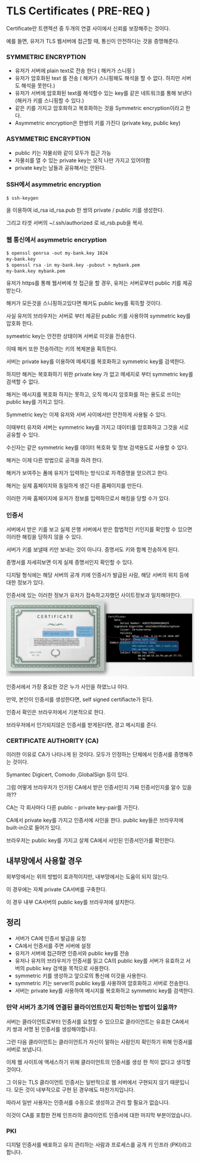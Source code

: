 # TLS Certificates ( PRE-REQ )
Certificate란 트랜젝션 중 두개의 연결 사이에서 신뢰를 보장해주는 것이다.

예를 들면, 유저가 TLS 웹서버에 접근할 때, 통신이 안전하다는 것을 증명해준다.

### SYMMETRIC ENCRYPTION
* 유저가 서버에 plain text로 전송 한다 ( 해커가 스니핑 )
* 유저가 암호화된 text 를 전송 ( 해커가 스니핑해도 해석을 할 수 없다. 하지만 서버도 해석을 못한다.)
* 유저가 서버에 암호화된 text를 해석할수 있는 key를 같은 네트워크를 통해 보낸다 (해커가 키를 스니핑할 수 있다.)
* 같은 키를 가지고 암호화하고 복호화하는 것을 Symmetric encryption이라고 한다.
* Asymmetric encryption은 한쌍의 키를 가진다 (private key, public key)

 
### ASYMMETRIC ENCRYPTION
* public 키는 자물쇠와 같이 모두가 접근 가능
* 자물쇠를 열 수 있는 private key는 오직 나만 가지고 있어야함
* private key는 남들과 공유해서는 안된다.

### SSH에서 asymmetric encryption
```
$ ssh-keygen
```
을 이용하여 id_rsa id_rsa.pub 한 쌍의 private / public 키를 생성한다.

그리고 타겟 서버의 ~/.ssh/authorized 로 id_rsb.pub을 복사.

### 웹 통신에서 asymmetric encryption
```
$ openssl genrsa -out my-bank.key 1024
my-bank.key
$ openssl rsa -in my-bank.key -pubout > mybank.pem
my-bank.key mybank.pem
```
유저가 https를 통해 웹서버에 첫 접근을 할 경우, 유저는 서버로부터 public 키를 제공받는다.

해커가 모든것을 스니핑하고있다면 해커도 public key를 획득할 것이다.

사실 유저의 브라우저는 서버로 부터 제공된 public 키를 사용하여 symmetric key를 압호화 한다.

symeetric key는 안전한 상태이며 서버로 이것을 전송한다.

이때 해커 또한 전송하려는 키의 복제본을 획득한다.

서버는 private key를 이용하여 메세지를 복호화하고 symmetric key를 검색한다.

하지만 해커는 복호화하기 위한 private key 가 없고 메세지로 부터 symmetric key를 검색할 수 없다.
 
해커는 메시지를 복호화 하지는 못하고, 오직 메시지 암호화를 하는 용도로 쓰이는 public key를 가지고 있다.
 
Symmetric key는 이제 유저와 서버 사이에서만 안전하게 사용될 수 있다.

이때부터 유저와 서버는 symmetric key를 가지고 데이터를 암호화하고 그것을 서로 공유할 수 있다.

수신자는 같은 symmetric key를 데이터 복호화 및 정보 검색용도로 사용할 수 있다.
 
해커는 이제 다른 방법으로 공격을 하려 한다.

해커가 보여주는 폼에 유저가 입력하는 방식으로 자격증명을 얻으려고 한다.

해커는 실제 홈페이지와 동일하게 생긴 다른 홈페이지를 만든다.

이러한 가짜 홈페이지에 유저가 정보를 입력하므로서 해킹을 당할 수가 있다.

### 인증서
서버에서 받은 키를 보고 실제 은행 서버에서 받은 합법적인 키인지를 확인할 수 있으면 이러한 해킹을 당하지 않을 수 있다.

서버가 키를 보낼때 키만 보내는 것이 아니다. 증명서도 키와 함꼐 전송하게 된다.

증명서를 자세히보면 이게 실제 증명서인지 확인할 수 있다.

디지털 형식에는 해당 서버의 공개 키에 인증서가 발급된 사람, 해당 서버의 위치 등에 대한 정보가 있다.

인증서에 있는 이러한 정보가 유저가 접속하고자했던 사이트정보과 일치해야한다.
![cerificate](../contents/certification.PNG)

인증서에서 가장 중요한 것은 누가 사인을 하였느냐 이다.

만약, 본인이 인증서를 생성한다면, self signed certifiacte가 된다.

인증서 확인은 브라우저에서 기본적으로 한다.

브라우저에서 인가되지않은 인증서를 받게된다면, 경고 메시지를 준다.

### CERTIFICATE AUTHORITY (CA)
이러한 이유로 CA가 나타나게 된 것이다. 모두가 인정하는 단체에서 인증서를 증명해주는 것이다.

Symantec Digicert, Comodo ,GlobalSign 등이 있다.

그럼 어떻게 브라우저가 인가된 CA에서 받은 인증서인지 가짜 인증서인지를 알수 있을까??

CA는 각 회사마다 다른 public - private key-pair를 가진다.

CA에서 private key를 가지고 인증서에 사인을 한다. public key들은 브라우저에 built-in으로 들어가 있다.

브라우저는 public key를 가지고 살제 CA에서 사인된 인증서인가를 확인한다.

## 내부망에서 사용할 경우
외부망에서는 위의 방법이 효과적이지만, 내부망에서는 도움이 되지 않는다.

이 경우에는 자체 private CA서버를 구축한다.

이 경우 내부 CA서버의 public key를 브라우저에 설치한다.

## 정리
* 서버가 CA에 인증서 발급을 요청
* CA에서 인증서를 주면 서버에 설정
* 유저가 서버에 접근하면 인증서와 public key를 전송
* 유저나 유저의 브라우저가 인증서를 읽고 CA의 public key를 서버가 유효하고 서버의 public key 검색을 목적으로 사용한다.
* symmetric 키를 생성하고 앞으로의 통신에 이것을 사용한다.
* symmetric 키는 server의 public key를 사용하여 암호화하고 서버로 전송한다.
* 서버는 private key를 사용하여 메시지를 복호화하고 symmetric key를 검색한다.


### 만약 서버가 초기에 연결된 클라이언트인지 확인하는 방법이 있을까?
서버는 클라이언트로부터 인증서를 요청할 수 있으므로 클라이언트는 유효한 CA에서 키 쌍과 서명 된 인증서를 생성해야합니다.

그런 다음 클라이언트는 클라이언트가 자신이 말하는 사람인지 확인하기 위해 인증서를 서버로 보냅니다.

이제 웹 사이트에 액세스하기 위해 클라이언트의 인증서를 생성 한 적이 없다고 생각할 것이다.

그 이유는 TLS 클라이언트 인증서는 일반적으로 웹 서버에서 구현되지 않기 때문입니다. 모든 것이 내부적으로 구현 된 경우에도 마찬가지입니다.

따라서 일반 사용자는 인증서를 수동으로 생성하고 관리 할 필요가 없습니다.

이것이 CA를 포함한 전체 인프라의 클라이언트 인증서에 대한 마지막 부분이었습니다.

### PKI
디지털 인증서를 배포하고 유지 관리하는 사람과 프로세스를 공개 키 인프라 (PKI)라고합니다.
